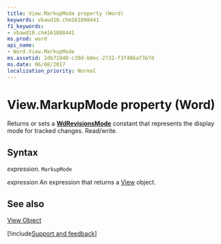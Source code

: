 ```yaml
---
title: View.MarkupMode property (Word)
keywords: vbawd10.chm161808441
f1_keywords:
- vbawd10.chm161808441
ms.prod: word
api_name:
- Word.View.MarkupMode
ms.assetid: 2db71940-c39d-b8ec-2732-f3f406af3b7d
ms.date: 06/08/2017
localization_priority: Normal
---
```



# View.MarkupMode property (Word)

Returns or sets a  **[WdRevisionsMode](Word.WdRevisionsMode.md)** constant that represents the display mode for tracked changes. Read/write.


## Syntax

_expression_. `MarkupMode`

 _expression_ An expression that returns a [View](./Word.View.md) object.


## See also


[View Object](Word.View.md)

[!include[Support and feedback](~/includes/feedback-boilerplate.md)]